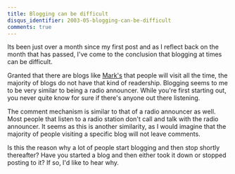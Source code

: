 ```yaml
---
title: Blogging can be difficult
disqus_identifier: 2003-05-blogging-can-be-difficult
comments: true
---
```


Its been just over a month since my first post and as I reflect back on the month that has passed, I've come to the conclusion that blogging at times can be difficult.

Granted that there are blogs like [Mark's][1] that people will visit all the time, the majority of blogs do not have that kind of readership. Blogging seems to me to be very similar to being a radio announcer. While you're first starting out, you never quite know for sure if there's anyone out there listening. 

The comment mechanism is similar to that of a radio announcer as well. Most people that listen to a radio station don't call and talk with the radio announcer. It seems as this is another similarity, as I would imagine that the majority of people visiting a specific blog will not leave comments.

Is this the reason why a lot of people start blogging and then stop shortly thereafter? Have you started a blog and then either took it down or stopped posting to it? If so, I'd like to hear why.

[1]:http://diveintomark.org
